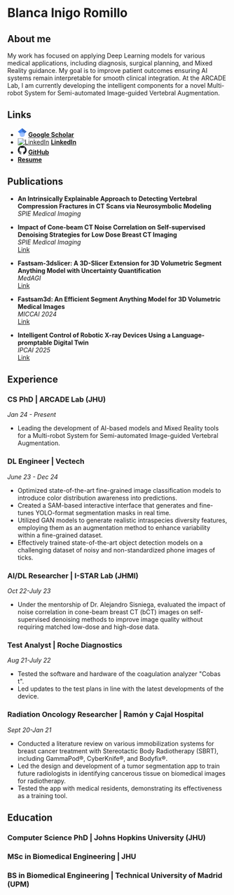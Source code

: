 # Blanca Inigo Romillo

## About me
My work has focused on applying Deep Learning models for various medical applications, including diagnosis, surgical planning, and Mixed Reality guidance. My goal is to improve patient outcomes 
ensuring AI systems remain interpretable for smooth clinical integration. At the ARCADE Lab, I am currently developing the intelligent components for a novel Multi-robot System for Semi-automated Image-guided Vertebral Augmentation. 

## Links
- <a href="https://scholar.google.com/citations?hl=en&user=B58y2LcAAAAJ"><img src="./imgs/Google_Scholar_logo.svg.png" alt="Google Scholar" height="20"/></a> [**Google Scholar**](https://scholar.google.com/citations?hl=en&user=B58y2LcAAAAJ)
- <a href="https://www.linkedin.com/in/blancainigo/"><img src="./imgs/linkedin-logo-transparent.png" alt="LinkedIn" height="20"/></a> [**LinkedIn**](https://www.linkedin.com/in/blancainigo/)
- <a href="https://github.com/binigoromillo"><img src="./imgs/Octicons-mark-github.svg.png" alt="GitHub" height="20"/></a> [**GitHub**](https://github.com/binigoromillo)
- [**Resume**](https://drive.google.com/file/d/11dDGtCXj2NnVbVvKzV7E0J_D6ZABWkif/view?usp=sharing)

## Publications

- **An Intrinsically Explainable Approach to Detecting Vertebral Compression Fractures in CT Scans via Neurosymbolic Modeling**  
  *SPIE Medical Imaging*

- **Impact of Cone-beam CT Noise Correlation on Self-supervised Denoising Strategies for Low Dose Breast CT Imaging**  
  *SPIE Medical Imaging*  
  [Link](https://www.spiedigitallibrary.org/conference-proceedings-of-spie/12463/2654447/Impact-of-cone-beam-CT-noise-correlation-on-self-supervised/10.1117/12.2654447.short)

- **Fastsam-3dslicer: A 3D-Slicer Extension for 3D Volumetric Segment Anything Model with Uncertainty Quantification**  
  *MedAGI*  
  [Link](https://link.springer.com/chapter/10.1007/978-3-031-73471-7_1)

- **Fastsam3d: An Efficient Segment Anything Model for 3D Volumetric Medical Images**  
  *MICCAI 2024*  
  [Link](https://link.springer.com/chapter/10.1007/978-3-031-72390-2_51)

- **Intelligent Control of Robotic X-ray Devices Using a Language-promptable Digital Twin**  
  *IPCAI 2025*  
  [Link](https://arxiv.org/abs/2412.08020)

## Experience

### CS PhD | ARCADE Lab (JHU) 
*Jan 24 - Present*
- Leading the development of AI-based models and Mixed Reality tools for a Multi-robot System for Semi-automated Image-guided Vertebral Augmentation.

### DL Engineer | Vectech 
*June 23 - Dec 24*
- Optimized state-of-the-art fine-grained image classification models to introduce color distribution awareness into predictions.
- Created a SAM-based interactive interface that generates and fine-tunes YOLO-format segmentation masks in real time.
- Utilized GAN models to generate realistic intraspecies diversity features, employing them as an augmentation method to enhance variability within a fine-grained dataset.
- Effectively trained state-of-the-art object detection models on a challenging dataset of noisy and non-standardized phone images of ticks.

### AI/DL Researcher | I-STAR Lab (JHMI) 
*Oct 22-July 23*
- Under the mentorship of Dr. Alejandro Sisniega, evaluated the impact of noise correlation in cone-beam breast CT (bCT) images on self-supervised denoising methods to improve image quality without requiring matched low-dose and high-dose data.

### Test Analyst | Roche Diagnostics 
*Aug 21-July 22*
- Tested the software and hardware of the coagulation analyzer "Cobas t".
- Led updates to the test plans in line with the latest developments of the device.

### Radiation Oncology Researcher | Ramón y Cajal Hospital 
*Sept 20-Jan 21*
- Conducted a literature review on various immobilization systems for breast cancer treatment with Stereotactic Body Radiotherapy (SBRT), including GammaPod®, CyberKnife®, and Bodyfix®.
- Led the design and development of a tumor segmentation app to train future radiologists in identifying cancerous tissue on biomedical images for radiotherapy.
- Tested the app with medical residents, demonstrating its effectiveness as a training tool.

## Education

### Computer Science PhD | Johns Hopkins University (JHU)
### MSc in Biomedical Engineering | JHU 
### BS in Biomedical Engineering | Technical University of Madrid (UPM)
